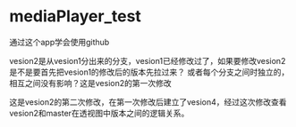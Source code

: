 # mediaPlayer_test
通过这个app学会使用github


vesion2是从vesion1分出来的分支，vesion1已经修改过了，如果要修改vesion2是不是要首先把vesion1的修改后的版本先拉过来？
或者每个分支之间时独立的，相互之间没有影响？这是vesion2的第一次修改


这是vesion2的第二次修改，在第一次修改后建立了vesion4，经过这次修改查看vesion2和master在透视图中版本之间的逻辑关系。


